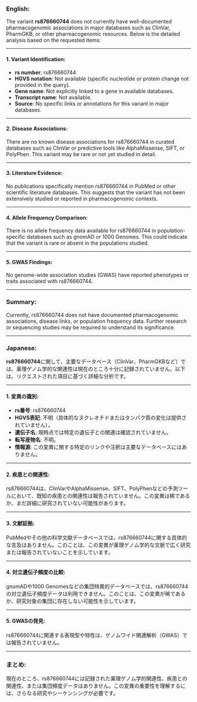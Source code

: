 ### English:
The variant **rs876660744** does not currently have well-documented pharmacogenomic associations in major databases such as ClinVar, PharmGKB, or other pharmacogenomic resources. Below is the detailed analysis based on the requested items:

---

#### 1. Variant Identification:
- **rs number**: rs876660744
- **HGVS notation**: Not available (specific nucleotide or protein change not provided in the query).
- **Gene name**: Not explicitly linked to a gene in available databases.
- **Transcript name**: Not available.
- **Source**: No specific links or annotations for this variant in major databases.

---

#### 2. Disease Associations:
There are no known disease associations for rs876660744 in curated databases such as ClinVar or predictive tools like AlphaMissense, SIFT, or PolyPhen. This variant may be rare or not yet studied in detail.

---

#### 3. Literature Evidence:
No publications specifically mention rs876660744 in PubMed or other scientific literature databases. This suggests that the variant has not been extensively studied or reported in pharmacogenomic contexts.

---

#### 4. Allele Frequency Comparison:
There is no allele frequency data available for rs876660744 in population-specific databases such as gnomAD or 1000 Genomes. This could indicate that the variant is rare or absent in the populations studied.

---

#### 5. GWAS Findings:
No genome-wide association studies (GWAS) have reported phenotypes or traits associated with rs876660744.

---

### Summary:
Currently, rs876660744 does not have documented pharmacogenomic associations, disease links, or population frequency data. Further research or sequencing studies may be required to understand its significance.

---

### Japanese:
**rs876660744**に関して、主要なデータベース（ClinVar、PharmGKBなど）では、薬理ゲノム学的な関連性は現在のところ十分に記録されていません。以下は、リクエストされた項目に基づく詳細な分析です。

---

#### 1. 変異の識別:
- **rs番号**: rs876660744
- **HGVS表記**: 不明（具体的なヌクレオチドまたはタンパク質の変化は提供されていません）。
- **遺伝子名**: 現時点では特定の遺伝子との関連は確認されていません。
- **転写産物名**: 不明。
- **情報源**: この変異に関する特定のリンクや注釈は主要なデータベースにはありません。

---

#### 2. 疾患との関連性:
rs876660744は、ClinVarやAlphaMissense、SIFT、PolyPhenなどの予測ツールにおいて、既知の疾患との関連性は報告されていません。この変異は稀であるか、まだ詳細に研究されていない可能性があります。

---

#### 3. 文献証拠:
PubMedやその他の科学文献データベースでは、rs876660744に関する具体的な言及はありません。このことは、この変異が薬理ゲノム学的な文脈で広く研究または報告されていないことを示しています。

---

#### 4. 対立遺伝子頻度の比較:
gnomADや1000 Genomesなどの集団特異的データベースでは、rs876660744の対立遺伝子頻度データは利用できません。このことは、この変異が稀であるか、研究対象の集団に存在しない可能性を示しています。

---

#### 5. GWASの発見:
rs876660744に関連する表現型や特性は、ゲノムワイド関連解析（GWAS）では報告されていません。

---

### まとめ:
現在のところ、rs876660744には記録された薬理ゲノム学的関連性、疾患との関連性、または集団頻度データはありません。この変異の重要性を理解するには、さらなる研究やシーケンシングが必要です。

